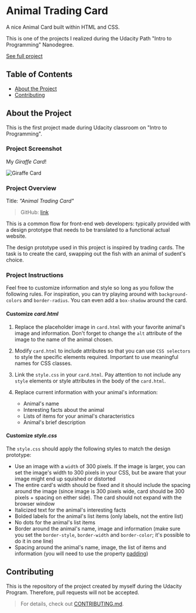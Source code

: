 # Animal Trading Card

A nice Animal Card built within HTML and CSS.

This is one of the projects I realized during the Udacity Path "Intro to Programming" Nanodegree.

[See full project](https://albchia.github.io/Animal-Trading-Card/card.html)

## Table of Contents

- [About the Project](#About-the-Project)
- [Contributing](#Contributing)

## About the Project

This is the first project made during Udacity classroom on "Intro to Programming".

### Project Screenshot

My _Giraffe Card_!

![Giraffe Card](https://user-images.githubusercontent.com/70691672/95225840-86397e80-07fc-11eb-854e-feab35f6fcbd.PNG "My Giraffe Card")

### Project Overview

Title: _"Animal Trading Card"_

> GitHub: [link](https://github.com/albchia/Animal-Trading-Card.git)

This is a common flow for front-end web developers: typically provided with a design prototype that needs to be translated to a functional actual website.

The design prototype used in this project is inspired by trading cards. The task is to create the card, swapping out the fish with an animal of sudent's choice.

### Project Instructions

Feel free to customize information and style so long as you follow the following rules.
For inspiration, you can try playing around with `background-colors` and `border-radius`.
You can even add a `box-shadow` around the card.

#### Customize _card.html_

1. Replace the placeholder image in `card.html` with your favorite animal's image and information. Don't forget to change the `alt` attribute of the image to the name of the animal chosen.

2. Modify `card.html` to include attributes so that you can use `CSS selectors` to style the specific elements required. Important to use meaningful names for CSS classes.

3. Link the `style.css` in your `card.html`. Pay attention to not include any `style` elements or style attributes in the body of the `card.html`.

4. Replace current information with your animal's information:
    - Animal's name
    - Interesting facts about the animal
    - Lists of items for your animal's characteristics
    - Animal's brief description

#### Customize _style.css_

The `style.css` should apply the following styles to match the design prototype:

- Use an image with a `width` of 300 pixels. If the image is larger, you can set the image's width to 300 pixels in your CSS, but be aware that your image might end up squished or distorted
- The entire card's width should be fixed and it should include the spacing around the image (since image is 300 pixels wide, card should be 300 pixels + spacing on either side). The card should not expand with the browser window
- Italicized text for the animal's interesting facts
- Bolded labels for the animal's list items (only labels, not the entire list)
- No dots for the animal's list items
- Border around the animal's name, image and information (make sure you set the `border-style`, `border-width` and `border-color`; it's possible to do it in one line)
- Spacing around the animal's name, image, the list of items and information (you will need to use the property [padding](https://developer.mozilla.org/en-US/docs/Web/CSS/padding))

## Contributing

This is the repository of the project created by myself during the Udacity Program.
Therefore, pull requests will not be accepted.

> For details, check out [CONTRIBUTING.md](CONTRIBUTING.md).
